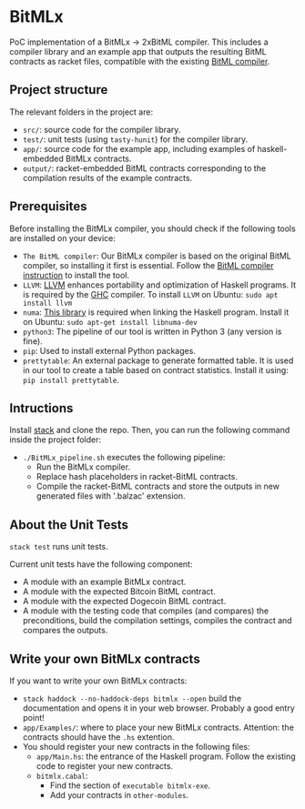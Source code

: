 # BitMLx

PoC implementation of a BitMLx -> 2xBitML compiler. This includes a compiler library and an example app that outputs the resulting BitML contracts as racket files, compatible with the existing [BitML compiler](https://github.com/bitml-lang/bitml-compiler).


## Project structure

The relevant folders in the project are:

- `src/`: source code for the compiler library.
- `test/`: unit tests (using `tasty-hunit`) for the compiler library.
- `app/`: source code for the example app, including examples  of haskell-embedded BitMLx contracts.
- `output/`: racket-embedded BitML contracts corresponding to the compilation results of the example contracts.

## Prerequisites

Before installing the BitMLx compiler, you should check if the following tools are installed on your device:

- `The BitML compiler`: Our BitMLx compiler is based on the original BitML compiler, so installing it first is essential. Follow the [BitML compiler instruction](https://github.com/bitml-lang/bitml-compiler) to install the tool.
- `LLVM`: [LLVM](https://llvm.org) enhances portability and optimization of Haskell programs. It is required by the [GHC](https://www.haskell.org/ghc/) compiler. To install `LLVM` on Ubuntu: `sudo apt install llvm`
- `numa`: [This library](https://man7.org/linux/man-pages/man3/numa.3.html) is required when linking the Haskell program. Install it on Ubuntu: `sudo apt-get install libnuma-dev`
- `python3`: The pipeline of our tool is written in Python 3 (any version is fine).
- `pip`: Used to install external Python packages.
- `prettytable`: An external package to generate formatted table. It is used in our tool to create a table based on contract statistics. Install it using: `pip install prettytable`.


## Intructions

Install [stack](https://docs.haskellstack.org/en/stable/) and clone the repo. Then, you can run the following command inside the project folder:

- `./BitMLx_pipeline.sh` executes the following pipeline:
  - Run the BitMLx compiler.
  - Replace hash placeholders in racket-BitML contracts.
  - Compile the racket-BitML contracts and store the outputs in new generated files with '.balzac' extension.


## About the Unit Tests

`stack test` runs unit tests.

Current unit tests have the following component:

- A module with an example BitMLx contract.
- A module with the expected Bitcoin BitML contract.
- A module with the expected Dogecoin BitML contract.
- A module with the testing code that compiles (and compares) the preconditions, build the compilation settings, compiles the contract and compares the outputs.


## Write your own BitMLx contracts

If you want to write your own BitMLx contracts: 

- `stack haddock --no-haddock-deps bitmlx --open` build the documentation and opens it in your web browser. Probably a good entry point!
- `app/Examples/`: where to place your new BitMLx contracts. Attention: the contracts should have the `.hs` extention.
- You should register your new contracts in the following files:
  - `app/Main.hs`: the entrance of the Haskell program. Follow the existing code to register your new contracts.
  - `bitmlx.cabal`:
    - Find the section of `executable bitmlx-exe`.
    - Add your contracts in `other-modules`.
